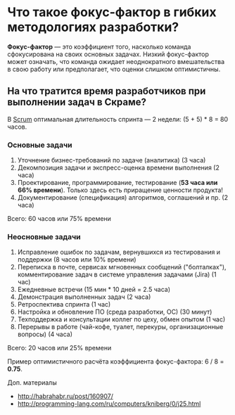 # Что такое фокус-фактор в гибких методологиях разработки?

**Фокус-фактор** — это коэффициент того, насколько команда сфокусирована на своих основных задачах. 
Низкий фокус-фактор может означать, что команда ожидает неоднократного вмешательства в свою работу или предполагает, что оценки слишком оптимистичны.

## На что тратится время разработчиков при выполнении задач в Скраме?

В [Scrum](https://ru.wikipedia.org/wiki/Scrum) оптимальная длительность спринта — 2 недели: (5 + 5) \* 8 = 80 часов.

### Основные задачи

1. Уточнение бизнес-требований по задаче (аналитика) (3 часа)
1. Декомпозиция задачи и экспресс-оценка времени выполнения (2 часа)
1. Проектирование, программирование, тестирование (**53 часа или 66% времени**). Только здесь есть приращение ценности продукта!
1. Документирование (спецификация) алгоритмов, соглашений и пр. (2 часа)

Всего: 60 часов или 75% времени

### Неосновные задачи

1. Исправление ошибок по задачам, вернувшихся из тестирования и поддержки (8 часов или 10% времени)
1. Переписка в почте, сервисах мгновенных сообщений ("болталках"), комментирование задач в системе управления задачами (Jira) (1 час)
1. Ежедневные встречи (15 мин * 10 дней = 2.5 часа)
1. Демонстрация выполненных задач (2 часа)
1. Ретроспектива спринта (1 час)
1. Настройка и обновление ПО (среда разработки, ОС) (30 минут)
1. Техподдержка и консультации коллег по цеху, обмен опытом (1 час)
1. Перерывы в работе (чай-кофе, туалет, перекуры, организационные вопросы) (4 часа)

Всего: 20 часов или 25% времени

Пример оптимистичного расчёта коэффициента фокус-фактора: 6 / 8 = **0.75**.

Доп. материалы
* http://habrahabr.ru/post/160907/
* http://programming-lang.com/ru/computers/kniberg/0/j25.html
